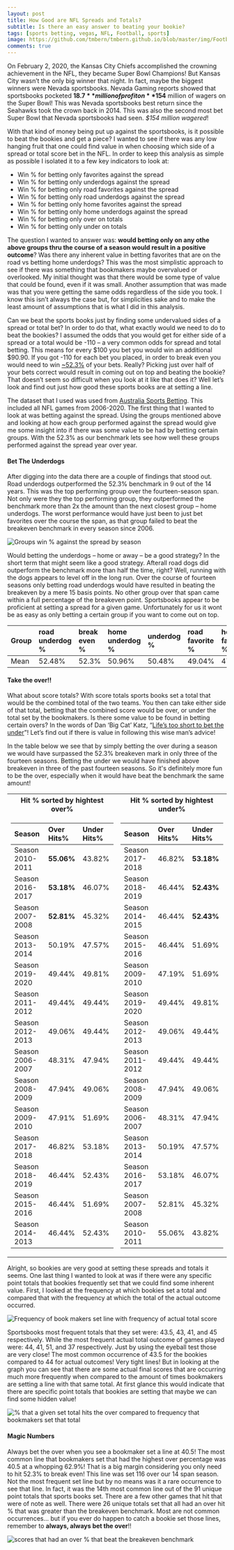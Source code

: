 ```yaml
---
layout: post
title: How Good are NFL Spreads and Totals?
subtitle: Is there an easy answer to beating your bookie?
tags: [sports betting, vegas, NFL, Football, sports]
image: https://github.com/tmbern/tmbern.github.io/blob/master/img/Football.png
comments: true
---
```

On February 2, 2020, the Kansas City Chiefs accomplished the crowning achievement in the NFL, they became Super Bowl Champions! But Kansas City wasn’t the only big winner that night. In fact, maybe the biggest winners were Nevada sportsbooks. Nevada Gaming reports showed that sportsbooks pocketed **$18.7** million of profit on **$154** million of wagers on the Super Bowl! This was Nevada sportsbooks best return since the Seahawks took the crown back in 2014. This was also the second most bet Super Bowl that Nevada sportsbooks had seen. _$154 million wagered_!

With that kind of money being put up against the sportsbooks, is it possible to beat the bookies and get a piece? I wanted to see if there was any low hanging fruit that one could find value in when choosing which side of a spread or total score bet in the NFL. In order to keep this analysis as simple as possible I isolated it to a few key indicators to look at:

* Win % for betting only favorites against the spread
* Win % for betting only underdogs against the spread
* Win % for betting only road favorites against the spread
* Win % for betting only road underdogs against the spread
* Win % for betting only home favorites against the spread
* Win % for betting only home underdogs against the spread
* Win % for betting only over on totals
* Win % for betting only under on totals

The question I wanted to answer was: **would betting only on any othe above groups thru the course of a season would result in a positive outcome**? Was there any inherent value in betting favorites that are on the road vs betting home underdogs? This was the most simplistic approach to see if there was something that bookmakers maybe overvalued or overlooked. My initial thought was that there would be some type of value that could be found, even if it was small. Another assumption that was made was that you were getting the same odds regardless of the side you took. I know this isn’t always the case but, for simplicities sake and to make the least amount of assumptions that is what I did in this analysis.

Can we beat the sports books just by finding some undervalued sides of a spread or total bet? In order to do that, what exactly would we need to do to beat the bookies? I assumed the odds that you would get for either side of a spread or a total would be -110 – a very common odds for spread and total betting. This means for every $100 you bet you would win an additional $90.90. If you got -110 for each bet you placed, in order to break even you would need to win [~52.3%](https://sportsanalyticssimulator.com/articles/five-break-even-percentages-for-sports-bettors/) of your bets. Really? Picking just over half of your bets correct would result in coming out on top and beating the bookie? That doesn’t seem so difficult when you look at it like that does it? Well let’s look and find out just how good these sports books are at setting a line.

The dataset that I used was used from  [Australia Sports Betting](http://www.aussportsbetting.com/data/historical-nfl-results-and-odds-data/). This included all NFL games from 2006-2020. The first thing that I wanted to look at was betting against the spread. Using the groups mentioned above and looking at how each group performed against the spread would give me some insight into if there was some value to be had by betting certain groups. With the 52.3% as our benchmark lets see how well these groups performed against the spread year over year.

#### Bet The Underdogs

After digging into the data there are a couple of findings that stood out. Road underdogs outperformed the 52.3% benchmark in 9 out of the 14 years. This was the top performing group over the fourteen-season span. Not only were they the top performing group, they outperformed the benchmark more than 2x the amount than the next closest group – home underdogs. The worst performance would have just been to just bet favorites over the course the span, as that group failed to beat the breakeven benchmark in every season since 2006.

![Groups win % against the spread by season](/img/win_percentage_by_season.png)


Would betting the underdogs – home or away – be a good strategy? In the short term that might seem like a good strategy. Afterall road dogs did outperform the benchmark more than half the time, right? Well, running with the dogs appears to level off in the long run. Over the course of fourteen seasons only betting road underdogs would have resulted in beating the breakeven by a mere 15 basis points. No other group over that span came within a full percentage of the breakeven point.  Sportsbooks appear to be proficient at setting a spread for a given game. Unfortunately for us it wont be as easy as only betting a certain group if you want to come out on top.

| Group | road underdog % | break even % | home underdog % | underdog % | road favorite % | home favorite % | favorite % | push % | 
| :------ |:--- | :--- | :--- | :--- | :--- | :--- | :--- | :--- |
| Mean | 52.48% | 52.3% | 50.96% | 50.48% | 49.04% | 47.52% | 46.68% | 2.84% |


#### Take the over!!

What about score totals? With score totals sports books set a total that would be the combined total of the two teams. You then can take either side of that total, betting that the combined score would be over, or under the total set by the bookmakers. Is there some value to be found in betting certain overs? In the words of Dan ‘Big Cat’ Katz, “[Life’s too short to bet the under](https://twitter.com/barstoolbigcat/status/1018519944584220679?lang=en)”! Let’s find out if there is value in following this wise man’s advice!

In the table below we see that by simply betting the over during a season we would have surpassed the 52.3% breakeven mark in only three of the fourteen seasons. Betting the under we would have finished above breakeven in three of the past fourteen seasons. So it's definitely more fun to be the over, especially when it would have beat the benchmark the same amount!

<table>
<tr><th>Hit % sorted by hightest over% </th><th>Hit % sorted by hightest under%</th></tr>
<tr><td>

| Season | Over Hits% | Under Hits% |
| :------ |:--- | :--- |
| Season 2010-2011 | **55.06%** | 43.82% |
| Season 2016-2017 | **53.18%** | 46.07% |
| Season 2007-2008 | **52.81%** | 45.32% | 
| Season 2013-2014 | 50.19% | 47.57% |
| Season 2019-2020 | 49.44% | 49.81% |  
| Season 2011-2012 | 49.44% | 49.44% |
| Season 2012-2013 | 49.06% | 49.44% |
| Season 2006-2007 | 48.31% | 47.94% |
| Season 2008-2009 | 47.94% | 49.06% |
| Season 2009-2010 | 47.91% | 51.69% |
| Season 2017-2018 | 46.82% | 53.18% |
| Season 2018-2019 | 46.44% | 52.43% |
| Season 2015-2016 | 46.44% | 51.69% |
| Season 2014-2013 | 46.44% | 52.43% |

</td><td>

| Season | Over Hits% | Under Hits% |
| :------ |:--- | :--- |
| Season 2017-2018 | 46.82% | **53.18%** |
| Season 2018-2019 | 46.44% | **52.43%** |
| Season 2014-2015 | 46.44% | **52.43%** | 
| Season 2015-2016 | 46.44% | 51.69% |
| Season 2009-2010 | 47.19% | 51.69% |  
| Season 2019-2020 | 49.44% | 49.81% |
| Season 2012-2013 | 49.06% | 49.44% |
| Season 2011-2012 | 49.44% | 49.44% |
| Season 2008-2009 | 47.94% | 49.06% |
| Season 2006-2007 | 48.31% | 47.94% |
| Season 2013-2014 | 50.19% | 47.57% |
| Season 2016-2017 | 53.18% | 46.07% |
| Season 2007-2008 | 52.81% | 45.32% |
| Season 2010-2011 | 55.06% | 43.82% |

</td></tr> </table>

Alright, so bookies are very good at setting these spreads and totals it seems. One last thing I wanted to look at was if there were any specific point totals that bookies frequently set that we could find some inherent value. First, I looked at the frequency at which bookies set a total and compared that with the frequency at which the total of the actual outcome occurred.

![Frequency of book makers set line with frequency of actual total score](/img/frequency_of_bookies_totals_vs_actual_score_totals.png)

Sportsbooks most frequent totals that they set were: 43.5, 43, 41, and 45 respectively. While the most frequent actual total outcome of games played were: 44, 41, 51, and 37 respectively. Just by using the eyeball test those are very close! The most common occurrence of 43.5 for the bookies compared to 44 for actual outcomes! Very tight lines! But in looking at the graph you can see that there are some actual final scores that are occurring much more frequently when compared to the amount of times bookmakers are setting a line with that same total. At first glance this would indicate that there are specific point totals that bookies are setting that maybe we can find some hidden value!

![% that a given set total hits the over compared to frequency that bookmakers set that total](/img/frequency_of_totals_vs_%25_that_point_hits_the_over.png)


#### Magic Numbers

Always bet the over when you see a bookmaker set a line at 40.5! The most common line that bookmakers set that had the highest over percentage was 40.5 at a whopping 62.9%! That is a big margin considering you only need to hit 52.3% to break even! This line was set 116 over our 14 span season. Not the most frequent set line but by no means was it a rare occurrence to see that line. In fact, it was the 14th most common line out of the 91 unique point totals that sports books set. There are a few other games that hit that were of note as well. There were 26 unique totals set that all had an over hit % that was greater than the breakeven benchmark. Most are not common occurrences... but if you ever do happen to catch a bookie set those lines, remember to **always, always bet the over**!!

![scores that had an over % that beat the breakeven benchmark](/img/percentage_of_time_over_hits_on_a_given_vegas_line.PNG)
